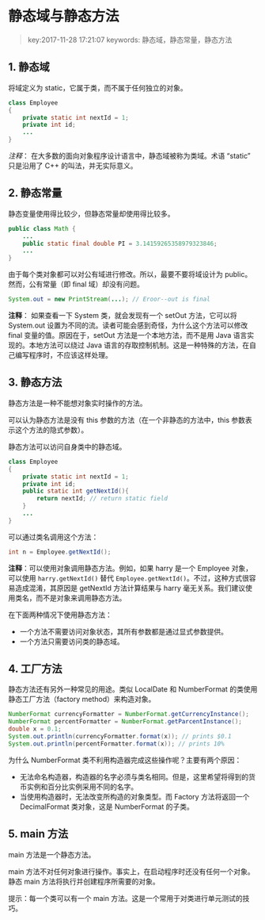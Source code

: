 # 静态域与静态方法
>key:2017-11-28 17:21:07
>keywords: 静态域，静态常量，静态方法

## 1. 静态域
将域定义为 static，它属于类，而不属于任何独立的对象。
```java
class Employee
{
    private static int nextId = 1;
    private int id;
    ...
}
```

*注释*： 在大多数的面向对象程序设计语言中，静态域被称为类域。术语 “static” 只是沿用了 C++ 的叫法，并无实际意义。

## 2. 静态常量
静态变量使用得比较少，但静态常量却使用得比较多。

```java
public class Math {
    ...
    public static final double PI = 3.14159265358979323846;
    ...
}
```
由于每个类对象都可以对公有域进行修改。所以，最要不要将域设计为 public。然而，公有常量（即 final 域）却没有问题。

```java
System.out = new PrintStream(...); // Eroor--out is final
```

**注释**： 如果查看一下 System 类，就会发现有一个 setOut 方法，它可以将 System.out 设置为不同的流。读者可能会感到奇怪，为什么这个方法可以修改 final 变量的值。原因在于，setOut 方法是一个本地方法，而不是用 Java 语言实现的。本地方法可以绕过 Java 语言的存取控制机制。这是一种特殊的方法，在自己编写程序时，不应该这样处理。

## 3. 静态方法

静态方法是一种不能想对象实时操作的方法。

可以认为静态方法是没有 this 参数的方法（在一个非静态的方法中，this 参数表示这个方法的隐式参数）。

静态方法可以访问自身类中的静态域。

```java
class Employee
{
    private static int nextId = 1;
    private int id;
    public static int getNextId(){
        return nextId; // return static field
    }
    ...
}
```
可以通过类名调用这个方法：
```java
int n = Employee.getNextId();
```

**注释**：可以使用对象调用静态方法。例如，如果 harry 是一个 Employee 对象，可以使用 `harry.getNextId()` 替代 `Employee.getNextId()`。不过，这种方式很容易造成混淆，其原因是 getNextId 方法计算结果与 harry 毫无关系。我们建议使用类名，而不是对象来调用静态方法。

在下面两种情况下使用静态方法：
* 一个方法不需要访问对象状态，其所有参数都是通过显式参数提供。
* 一个方法只需要访问类的静态域。

## 4. 工厂方法
静态方法还有另外一种常见的用途。类似 LocalDate 和 NumberFormat 的类使用静态工厂方法（factory method）来构造对象。

```java
NumberFormat currencyFormatter = NumberFormat.getCurrencyInstance();
NumberFormat percentFormatter = NumberFormat.getParcentInstance();
double x = 0.1;
System.out.println(currencyFormatter.format(x)); // prints $0.1
System.out.println(percentFormatter.format(x)); // prints 10%
```

为什么 NumberFormat 类不利用构造器完成这些操作呢？主要有两个原因：
* 无法命名构造器，构造器的名字必须与类名相同。但是，这里希望将得到的货币实例和百分比实例采用不同的名字。
* 当使用构造器时，无法改变所构造的对象类型。而 Factory 方法将返回一个 DecimalFormat 类对象，这是 NumberFormat 的子类。

## 5. main 方法

main 方法是一个静态方法。

main 方法不对任何对象进行操作。事实上，在启动程序时还没有任何一个对象。静态 main 方法将执行并创建程序所需要的对象。

提示：每一个类可以有一个 main 方法。这是一个常用于对类进行单元测试的技巧。